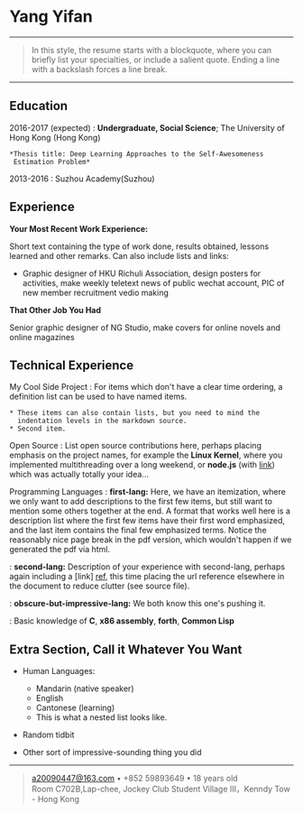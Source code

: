 Yang Yifan
============

----

>  In this style, the resume starts with a blockquote, where
>  you can briefly list your specialties, or include a salient
>  quote. Ending a line with a backslash forces a line break.

----

Education
---------

2016-2017 (expected)
:   **Undergraduate, Social Science**; The University of Hong Kong (Hong Kong)

    *Thesis title: Deep Learning Approaches to the Self-Awesomeness
     Estimation Problem*

2013-2016
:    Suzhou Academy(Suzhou)

Experience
----------

**Your Most Recent Work Experience:**

Short text containing the type of work done, results obtained,
lessons learned and other remarks. Can also include lists and
links:

* Graphic designer of HKU Richuli Association, design posters for activities, make weekly teletext news of public wechat account, PIC of new member recruitment vedio making

**That Other Job You Had**

Senior graphic designer of NG Studio, make covers for online novels and online magazines

Technical Experience
--------------------

My Cool Side Project
:   For items which don't have a clear time ordering, a definition
    list can be used to have named items.

    * These items can also contain lists, but you need to mind the
      indentation levels in the markdown source.
    * Second item.

Open Source
:   List open source contributions here, perhaps placing emphasis on
    the project names, for example the **Linux Kernel**, where you
    implemented multithreading over a long weekend, or **node.js**
    (with [link](http://nodejs.org)) which was actually totally
    your idea...

Programming Languages
:   **first-lang:** Here, we have an itemization, where we only want
    to add descriptions to the first few items, but still want to
    mention some others together at the end. A format that works well
    here is a description list where the first few items have their
    first word emphasized, and the last item contains the final few
    emphasized terms. Notice the reasonably nice page break in the pdf
    version, which wouldn't happen if we generated the pdf via html.

:   **second-lang:** Description of your experience with second-lang,
    perhaps again including a [link] [ref], this time placing the url
    reference elsewhere in the document to reduce clutter (see source
    file). 

:   **obscure-but-impressive-lang:** We both know this one's pushing
    it.

:   Basic knowledge of **C**, **x86 assembly**, **forth**, **Common Lisp**

[ref]: https://github.com/githubuser/superlongprojectname

Extra Section, Call it Whatever You Want
----------------------------------------

* Human Languages:

     * Mandarin (native speaker)
     * English
     * Cantonese (learning)
     * This is what a nested list looks like.

* Random tidbit

* Other sort of impressive-sounding thing you did

----

> <a20090447@163.com> • +852 59893649 • 18 years old\
> Room C702B,Lap-chee, Jockey Club Student Village Ⅲ，Kenndy Tow - Hong Kong
